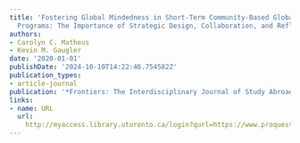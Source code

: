 ```yaml
---
title: 'Fostering Global Mindedness in Short-Term Community-Based Global Learning
  Programs: The Importance of Strategic Design, Collaboration, and Reflection'
authors:
- Carolyn C. Matheus
- Kevin M. Gaugler
date: '2020-01-01'
publishDate: '2024-10-10T14:22:46.754582Z'
publication_types:
- article-journal
publication: '*Frontiers: The Interdisciplinary Journal of Study Abroad*'
links:
- name: URL
  url: 
    http://myaccess.library.utoronto.ca/login?qurl=https://www.proquest.com/docview/2535056860?accountid=14771&bdid=38382&_bd=cyJhmrCQig2o5OZycIyMFQpcm7w%3D
---
```


